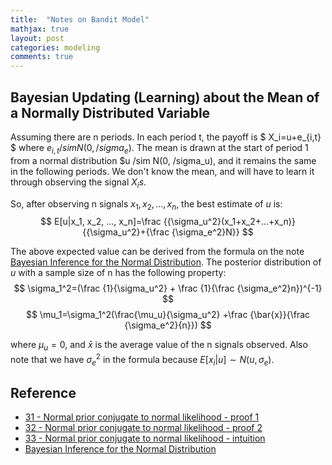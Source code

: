 ```yaml
---
title:  "Notes on Bandit Model"
mathjax: true
layout: post
categories: modeling
comments: true
---
```


## Bayesian Updating (Learning) about the Mean of a Normally Distributed Variable

Assuming there are n periods. In each period t, the payoff is $ X_i=u+e_{i,t} $ where $e_{i,t} /sim N(0, /sigma_e)$. The mean is drawn at the start of period 1 from a normal distribution $u /sim N(0, /sigma_u), and it remains the same in the following periods. We don't know the mean, and will have to learn it through observing the signal $X_is$.

So, after observing n signals $x_1, x_2, ..., x_n$, the best estimate of $u$ is:
$$ E[u|x_1, x_2, ..., x_n]=\frac {{\sigma_u^2}(x_1+x_2+...+x_n)}{{\sigma_u^2}+{\frac {\sigma_e^2}N}} $$

The above expected value can be derived from the formula on the note [Bayesian Inference for the Normal Distribution](http://www.ams.sunysb.edu/~zhu/ams570/Bayesian_Normal.pdf). The posterior distribution of $u$ with a sample size of n has the following property:
$$ \sigma_1^2=(\frac {1}{\sigma_u^2} + \frac {1}{\frac {\sigma_e^2}n})^{-1} $$
$$ \mu_1=\sigma_1^2(\frac{\mu_u}{\sigma_u^2} +\frac {\bar{x}}{\frac {\sigma_e^2}{n}}) $$

where $\mu_u=0$, and $\bar{x}$ is the average value of the n signals observed. Also note that we have ${\sigma_e^2}$ in the formula because $E[x_i | u] \sim N(u, \sigma_e)$.

## Reference
* [31 - Normal prior conjugate to normal likelihood - proof 1](https://www.youtube.com/watch?v=MUhsT0U_nxY)
* [32 - Normal prior conjugate to normal likelihood - proof 2](https://www.youtube.com/watch?v=OGxHNPYLtko)
* [33 - Normal prior conjugate to normal likelihood - intuition](https://www.youtube.com/watch?v=f3o9Crx3qx4)
* [Bayesian Inference for the Normal Distribution](http://www.ams.sunysb.edu/~zhu/ams570/Bayesian_Normal.pdf)
